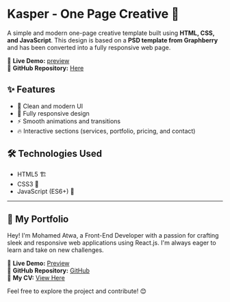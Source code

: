 # Kasper - One Page Creative 🌟  

A simple and modern one-page creative template built using **HTML, CSS, and JavaScript**. This design is based on a **PSD template from Graphberry** and has been converted into a fully responsive web page.  

🚀 **Live Demo:** [preview](https://kasper-atwa.netlify.app/)  
📂 **GitHub Repository:** [Here](https://mo-atwa.github.io/kasper/)

## ✨ Features  
- 🎨 Clean and modern UI  
- 📱 Fully responsive design  
- ⚡ Smooth animations and transitions  
- 🔥 Interactive sections (services, portfolio, pricing, and contact)  

## 🛠 Technologies Used  
- HTML5 🏗️  
- CSS3 🎨  
- JavaScript (ES6+) 🚀  

------

## 🌟 My Portfolio  

Hey! I'm Mohamed Atwa, a Front-End Developer with a passion for crafting sleek and responsive web applications using React.js. I'm always eager to learn and take on new challenges.  

🚀 **Live Demo:** [Preview](https://atwa-portfolio.netlify.app)  
📂 **GitHub Repository:** [GitHub](https://github.com/mo-atwa/My-Portfolio)  
📄 **My CV:** [View Here](https://drive.google.com/file/d/1oH9P8n6Gb4Hv0qNAXYkjiC-fvSW14jEb/view?usp=sharing)  

Feel free to explore the project and contribute! 😊  
